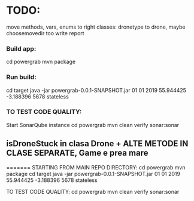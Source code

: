 # TODO:
move methods, vars, enums to right classes: dronetype to drone, maybe choosemovedir too
write report

### Build app:
cd powergrab
mvn package

### Run build:
cd target
java -jar powergrab-0.0.1-SNAPSHOT.jar 01 01 2019 55.944425 -3.188396 5678 stateless

### TO TEST CODE QUALITY:
Start SonarQube instance
cd powergrab
mvn clean verify sonar:sonar

## isDroneStuck in clasa Drone + ALTE METODE IN CLASE SEPARATE, Game e prea mare
=======
STARTING FROM MAIN REPO DIRECTORY:
cd powergrab
mvn package
cd target
java -jar powergrab-0.0.1-SNAPSHOT.jar 01 01 2019 55.944425 -3.188396 5678 stateless


TO TEST CODE QUALITY:
cd powergrab
mvn clean verify sonar:sonar
